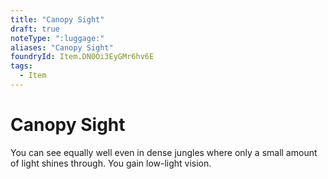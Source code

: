 ```yaml
---
title: "Canopy Sight"
draft: true
noteType: ":luggage:"
aliases: "Canopy Sight"
foundryId: Item.DN0Oi3EyGMr6hv6E
tags:
  - Item
---
```


# Canopy Sight

You can see equally well even in dense jungles where only a small amount of light shines through. You gain low-light vision.
